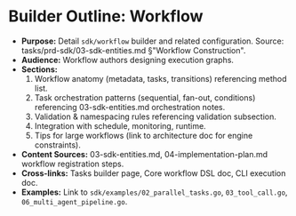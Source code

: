 # Builder Outline: Workflow
- **Purpose:** Detail `sdk/workflow` builder and related configuration. Source: tasks/prd-sdk/03-sdk-entities.md §"Workflow Construction".
- **Audience:** Workflow authors designing execution graphs.
- **Sections:**
  1. Workflow anatomy (metadata, tasks, transitions) referencing method list.
  2. Task orchestration patterns (sequential, fan-out, conditions) referencing 03-sdk-entities.md orchestration notes.
  3. Validation & namespacing rules referencing validation subsection.
  4. Integration with schedule, monitoring, runtime.
  5. Tips for large workflows (link to architecture doc for engine constraints).
- **Content Sources:** 03-sdk-entities.md, 04-implementation-plan.md workflow registration steps.
- **Cross-links:** Tasks builder page, Core workflow DSL doc, CLI execution doc.
- **Examples:** Link to `sdk/examples/02_parallel_tasks.go`, `03_tool_call.go`, `06_multi_agent_pipeline.go`.
